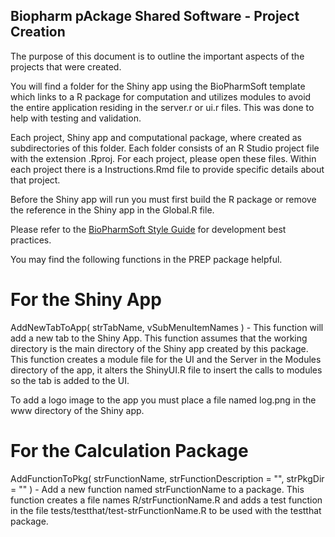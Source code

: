 ## Biopharm pAckage Shared Software - Project Creation
The purpose of this document is to outline the important aspects of the projects that were created.  

You will find a folder for the Shiny app using the BioPharmSoft template which links to a R package for computation and utilizes modules to avoid the entire application residing in the server.r or ui.r files.  This was done to help with testing and validation.  

Each project, Shiny app and computational package,  where created as subdirectories of this folder.  Each folder consists of an R Studio project file with the extension .Rproj.  For each project, please open these files. Within each project there is a Instructions.Rmd file to provide specific details about that project. 

Before the Shiny app will run you must first build the R package or remove the reference in the Shiny app in the Global.R file. 

Please refer to the [BioPharmSoft Style Guide](https://biopharmsoftgrp.github.io/BioPharmSoftRStyleGuide/) for development best practices.

You may find the following functions in the PREP package helpful.

# For the Shiny App
AddNewTabToApp( strTabName, vSubMenuItemNames ) - This function will add a new tab to the Shiny App. This function assumes that the working directory
is the main directory of the Shiny app created by this package.  This function creates a module file for the UI and the Server in the Modules directory
of the app, it alters the ShinyUI.R file to insert the calls to  modules so the tab is added to the UI. 

To add a logo image to the app you must place a file named log.png in the www directory of the Shiny app. 

# For the Calculation Package
AddFunctionToPkg( strFunctionName, strFunctionDescription = "", strPkgDir = "" ) - Add a new function named strFunctionName to a package.  This function creates a file names R/strFunctionName.R
and adds a test function in the file tests/testthat/test-strFunctionName.R to be used with the testthat package.
